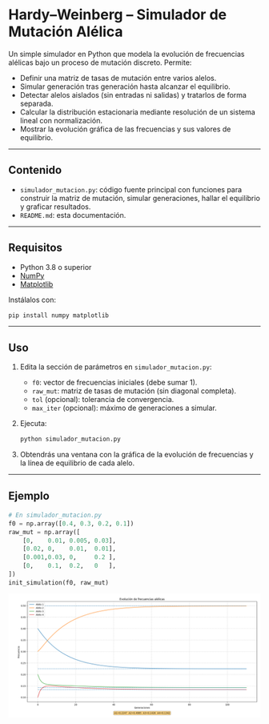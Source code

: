 # Hardy–Weinberg – Simulador de Mutación Alélica

Un simple simulador en Python que modela la evolución de frecuencias alélicas bajo un proceso de mutación discreto. Permite:

* Definir una matriz de tasas de mutación entre varios alelos.
* Simular generación tras generación hasta alcanzar el equilibrio.
* Detectar alelos aislados (sin entradas ni salidas) y tratarlos de forma separada.
* Calcular la distribución estacionaria mediante resolución de un sistema lineal con normalización.
* Mostrar la evolución gráfica de las frecuencias y sus valores de equilibrio.

---

## Contenido

* `simulador_mutacion.py`: código fuente principal con funciones para construir la matriz de mutación, simular generaciones, hallar el equilibrio y graficar resultados.
* `README.md`: esta documentación.

---

## Requisitos

* Python 3.8 o superior
* [NumPy](https://numpy.org/)
* [Matplotlib](https://matplotlib.org/)

Instálalos con:

```bash
pip install numpy matplotlib
```

---

## Uso

1. Edita la sección de parámetros en `simulador_mutacion.py`:

   * `f0`: vector de frecuencias iniciales (debe sumar 1).
   * `raw_mut`: matriz de tasas de mutación (sin diagonal completa).
   * `tol` (opcional): tolerancia de convergencia.
   * `max_iter` (opcional): máximo de generaciones a simular.

2. Ejecuta:

   ```bash
   python simulador_mutacion.py
   ```

3. Obtendrás una ventana con la gráfica de la evolución de frecuencias y la línea de equilibrio de cada alelo.

---

## Ejemplo

```python
# En simulador_mutacion.py
f0 = np.array([0.4, 0.3, 0.2, 0.1])
raw_mut = np.array([
    [0,    0.01, 0.005, 0.03],
    [0.02, 0,    0.01,  0.01],
    [0.001,0.03, 0,     0.2 ],
    [0,    0.1,  0.2,   0   ],
])
init_simulation(f0, raw_mut)
```

![Evolución de frecuencias](./evolucion.png)

